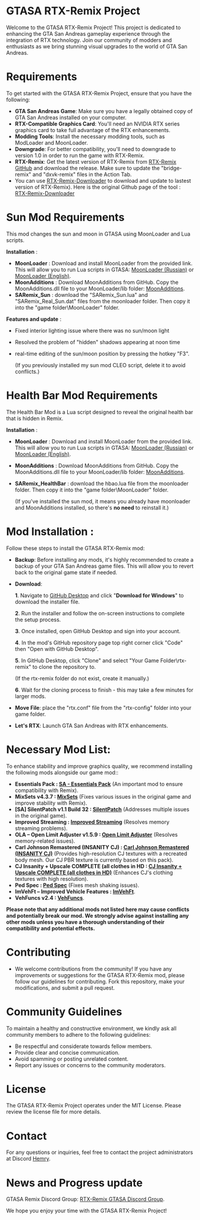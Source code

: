 # GTASA RTX-Remix Project
Welcome to the GTASA RTX-Remix Project! This project is dedicated to enhancing the GTA San Andreas gameplay experience through the integration of RTX technology. Join our community of modders and enthusiasts as we bring stunning visual upgrades to the world of GTA San Andreas.

# Requirements
To get started with the GTASA RTX-Remix Project, ensure that you have the following:

- **GTA San Andreas Game**: Make sure you have a legally obtained copy of GTA San Andreas installed on your computer.
- **RTX-Compatible Graphics Card**: You'll need an NVIDIA RTX series graphics card to take full advantage of the RTX enhancements.
- **Modding Tools**: Install the necessary modding tools, such as ModLoader and MoonLoader.
- **Downgrade**: For better compatibility, you'll need to downgrade to version 1.0 in order to run the game with RTX-Remix.
- **RTX-Remix**: Get the latest version of RTX-Remix from [RTX-Remix GitHub](https://github.com/NVIDIAGameWorks/rtx-remix) and download the release. Make sure to update the "bridge-remix" and "dxvk-remix" files in the Action Tab.
- You can use [RTX-Remix-Downloader](https://github.com/Kowlin/RTX-Remix-Downloader/releases/latest/download/RTX.Remix.Downloader.exe) to download and update to lastest version of RTX-Remix). Here is the original Github page of the tool : [RTX-Remix-Downloader](https://github.com/Kowlin/RTX-Remix-Downloader)

# Sun Mod Requirements
This mod changes the sun and moon in GTASA using MoonLoader and Lua scripts.

**Installation** :
- **MoonLoader** : Download and install MoonLoader from the provided link. This will allow you to run Lua scripts in GTASA: [MoonLoader (Russian)](https://www.blast.hk/threads/13305/) or [MoonLoader (English)](https://gtaforums.com/topic/890987-moonloader/).
- **MoonAdditions** : Download MoonAdditions from GitHub. Copy the MoonAdditions.dll file to your MoonLoader/lib folder: [MoonAdditions](https://github.com/THE-FYP/MoonAdditions).
- **SARemix_Sun** : download the "SARemix_Sun.lua" and "SARemix_Real_Sun.dat" files from the moonloader folder. Then copy it into the "game folder\MoonLoader" folder.

**Features and update** :
- Fixed interior lighting issue where there was no sun/moon light
- Resolved the problem of "hidden" shadows appearing at noon time
- real-time editing of the sun/moon position by pressing the hotkey "F3".

  (If you previously installed my sun mod CLEO script, delete it to avoid conflicts.)

# Health Bar Mod Requirements
The Health Bar Mod is a Lua script designed to reveal the original health bar that is hidden in Remix.

**Installation** :
- **MoonLoader** : Download and install MoonLoader from the provided link. This will allow you to run Lua scripts in GTASA: [MoonLoader (Russian)](https://www.blast.hk/threads/13305/) or [MoonLoader (English)](https://gtaforums.com/topic/890987-moonloader/).
- **MoonAdditions** : Download MoonAdditions from GitHub. Copy the MoonAdditions.dll file to your MoonLoader/lib folder: [MoonAdditions](https://github.com/THE-FYP/MoonAdditions).
- **SARemix_HealthBar** : download the hbao.lua file from the moonloader folder. Then copy it into the "game folder\MoonLoader" folder.

  (If you've installed the sun mod, it means you already have moonloader and MoonAdditions installed, so there's **no need** to reinstall it.)


# Mod Installation :
Follow these steps to install the GTASA RTX-Remix mod:
- **Backup**: Before installing any mods, it's highly recommended to create a backup of your GTA San Andreas game files. This will allow you to revert back to the original game state if needed.
- **Download**:

    **1**. Navigate to [GitHub Desktop](https://desktop.github.com/) and click "**Download for Windows**" to download the installer file.

    **2**. Run the installer and follow the on-screen instructions to complete the setup process.

    **3**. Once installed, open GitHub Desktop and sign into your account.

    **4**. In the mod's GitHub repository page top right corner click "Code" then "Open with GitHub Desktop".

    **5**. In GitHub Desktop, click "Clone" and select "Your Game Folder\rtx-remix" to clone the repository to.

    (If the rtx-remix folder do not exist, create it manually.)

    **6**. Wait for the cloning process to finish - this may take a few minutes for larger mods.
- **Move File**: place the "rtx.conf" file from the "rtx-config" folder into your game folder.
- **Let's RTX**: Launch GTA San Andreas with RTX enhancements.

# Necessary Mod List: 
To enhance stability and improve graphics quality, we recommend installing the following mods alongside our game mod::
- **Essentials Pack : [SA - Essentials Pack](https://www.mixmods.com.br/2019/06/sa-essentials-pack/)** (An important mod to ensure compatibility with Remix).
- **MixSets v4.3.7 : [MixSets](https://mixmods.adorofilmes.net/2015/12/mod-mix-sets.html)** (Fixes various issues in the original game and improve stability with Remix).
- **[SA] SilentPatch v1.1 Build 32 : [SilentPatch](https://www.mixmods.com.br/2019/12/sa-silentpatch/)** (Addresses multiple issues in the original game).
- **Improved Streaming : [Improved Streaming](https://www.mixmods.com.br/2022/04/improved-streaming/)** (Resolves memory streaming problems).
- **OLA – Open Limit Adjuster v1.5.9 : [Open Limit Adjuster](https://www.mixmods.com.br/2022/10/open-limit-adjuster/)** (Resolves memory-related issues).
- **Carl Johnson Remastered (INSANITY CJ) : [Carl Johnson Remastered (INSANITY CJ)](https://www.mixmods.com.br/2018/06/carl-johnson-remastered-insanity-cj/)** (Provides high-resolution CJ textures with a recreated body mesh. Our CJ PBR texture is currently based on this pack).
- **CJ Insanity + Upscale COMPLETE (all clothes in HD : [CJ Insanity + Upscale COMPLETE (all clothes in HD)](https://www.mixmods.com.br/2021/06/cj-insanity-upscale-complete-todas-as-roupas-em-hd/)** (Enhances CJ's clothing textures with high resolution).
- **Ped Spec : [Ped Spec](https://www.mixmods.com.br/2015/02/ped-spec-iluminacao-specular-nas-pessoas-como-no-mobile/)**  (Fixes mesh shaking issues).
- **ImVehFt – Improved Vehicle Features : [ImVehFt](https://www.mixmods.com.br/2020/01/imvehft-improved-vehicle-features/)**.
- **VehFuncs v2.4 : [VehFuncs](https://www.mixmods.com.br/2023/01/sa-vehfuncs/)**.

**Please note that any additional mods not listed here may cause conflicts and potentially break our mod. We strongly advise against installing any other mods unless you have a thorough understanding of their compatibility and potential effects.**

# Contributing
- We welcome contributions from the community! If you have any improvements or suggestions for the GTASA RTX-Remix mod, please follow our guidelines for contributing. Fork this repository, make your modifications, and submit a pull request.

# Community Guidelines
To maintain a healthy and constructive environment, we kindly ask all community members to adhere to the following guidelines:

- Be respectful and considerate towards fellow members.
- Provide clear and concise communication.
- Avoid spamming or posting unrelated content.
- Report any issues or concerns to the community moderators.

# License
The GTASA RTX-Remix Project operates under the MIT License. Please review the license file for more details.

# Contact
For any questions or inquiries, feel free to contact the project administrators at Discord [Hemry](https://discordapp.com/users/hemry).

# News and Progress update
GTASA Remix Discord Group: [RTX-Remix GTASA Discord Group](https://discord.com/channels/1028444667789967381/1097105394821759006).

We hope you enjoy your time with the GTASA RTX-Remix Project!
